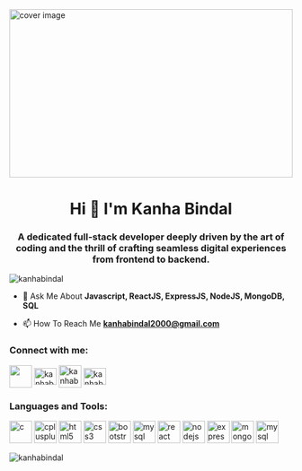 <link href="https://maxcdn.bootstrapcdn.com/bootstrap/4.5.2/css/bootstrap.min.css" rel="stylesheet">
<link rel="stylesheet" href="https://cdn.jsdelivr.net/gh/devicons/devicon@v2.15.1/devicon.min.css">

<img src="https://i.pinimg.com/564x/63/ff/3c/63ff3c6ec85fbbab48038feb5688c58f.jpg" alt="cover image" style="width: 100%; max-width: 100%; height: 300px">

<h1 align="center">Hi 👋 I'm Kanha Bindal</h1>
<h3 align="center">A dedicated full-stack developer deeply driven by the art of coding and the thrill of crafting seamless digital experiences from frontend to backend.</h3>

<p align="left"> <img src="https://komarev.com/ghpvc/?username=kanhabindal&label=Profile%20views&color=0e75b6&style=flat" alt="kanhabindal" /> </p>

<!--- 👨‍💻 Detailed Info In [Portfolio](https://graceful-blue-cowboy-boots.cyclic.cloud/) -->

- 💬 Ask Me About **Javascript, ReactJS, ExpressJS, NodeJS, MongoDB, SQL**

- 📫 How To Reach Me **kanhabindal2000@gmail.com**

<!--- 📄 My [Resume](https://drive.google.com/file/d/1wagCODIq6GlplpisOchYh4qHyULxGtUM/view?usp=sharing) -->

<!--- 📝 Certified Web Developer By [Udemy](https://www.udemy.com/certificate/UC-3319b95d-ad8d-482c-a45e-758e6aacc1e9/) -->

<h3 align="left">Connect with me:</h3>     
<p align="left">
<a href="linkedin.com/in/kanha-bindal-7b3367254" target="blank"><img align="center" src="https://img.icons8.com/?size=128&id=118979&format=png" height="40" width="40" style="fill: blue;"></a> <a href="https://leetcode.com/kanhabindal2000/" target="blank"><img align="center" src="https://img.icons8.com/?size=160&id=fiCYSJOnXi7E&format=png" alt="kanhabindal2000" height="30" width="40" /></a> <a href="https://auth.geeksforgeeks.org/user/kanhabinl3g9" target="blank"><img align="center" src="https://img.icons8.com/?size=38&id=AbQBhN9v62Ob&format=png" alt="kanhabinl3g9" height="40" width="40" /></a>
 <a href="https://www.codechef.com/users/kanhab" target="blank"><img align="center" src="https://img.icons8.com/?size=96&id=LnZMjt9rZC3d&format=png" alt="kanhab" height="30" width="40" /></a>
</p>

<h3 align="left">Languages and Tools:</h3>

<img src="https://cdn.jsdelivr.net/gh/devicons/devicon/icons/c/c-original.svg" alt="c" width="40" height="40"/> <img src="https://cdn.jsdelivr.net/gh/devicons/devicon/icons/cplusplus/cplusplus-original.svg" alt="cplusplus" width="40" height="40"/> <img src="https://cdn.jsdelivr.net/gh/devicons/devicon/icons/html5/html5-original.svg" alt="html5" width="40" height="40"/> <img src="https://cdn.jsdelivr.net/gh/devicons/devicon/icons/css3/css3-original.svg" alt="css3" width="40" height="40"/> <img src="https://cdn.jsdelivr.net/gh/devicons/devicon/icons/bootstrap/bootstrap-original.svg" alt="bootstrap" width="40" height="40"/> <img src="https://cdn.jsdelivr.net/gh/devicons/devicon/icons/javascript/javascript-original.svg" alt="mysql" width="40" height="40"/> <img src="https://cdn.jsdelivr.net/gh/devicons/devicon/icons/react/react-original.svg" alt="react" width="40" height="40"/> <img src="https://cdn.jsdelivr.net/gh/devicons/devicon/icons/nodejs/nodejs-original.svg" alt="nodejs" width="40" height="40"/> <img src="https://cdn.jsdelivr.net/gh/devicons/devicon/icons/express/express-original.svg" alt="express" width="40" height="40"/> <img src="https://cdn.jsdelivr.net/gh/devicons/devicon/icons/mongodb/mongodb-original.svg" alt="mongodb" width="40" height="40"/> <img src="https://cdn.jsdelivr.net/gh/devicons/devicon/icons/postgresql/postgresql-original.svg" alt="mysql" width="40" height="40"/>

<p><img align="center" src="https://github-readme-stats.vercel.app/api/top-langs?username=kanhabindal&show_icons=true&locale=en&layout=compact" alt="kanhabindal" /></p>
